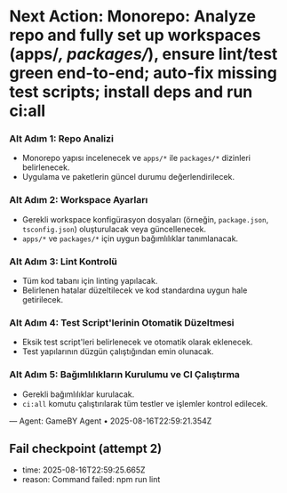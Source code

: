 # Next Action: Monorepo: Analyze repo and fully set up workspaces (apps/*, packages/*), ensure lint/test green end-to-end; auto-fix missing test scripts; install deps and run ci:all

### Alt Adım 1: Repo Analizi
- Monorepo yapısı incelenecek ve `apps/*` ile `packages/*` dizinleri belirlenecek.
- Uygulama ve paketlerin güncel durumu değerlendirilecek.

### Alt Adım 2: Workspace Ayarları
- Gerekli workspace konfigürasyon dosyaları (örneğin, `package.json`, `tsconfig.json`) oluşturulacak veya güncellenecek.
- `apps/*` ve `packages/*` için uygun bağımlılıklar tanımlanacak.

### Alt Adım 3: Lint Kontrolü
- Tüm kod tabanı için linting yapılacak.
- Belirlenen hatalar düzeltilecek ve kod standardına uygun hale getirilecek.

### Alt Adım 4: Test Script'lerinin Otomatik Düzeltmesi
- Eksik test script'leri belirlenecek ve otomatik olarak eklenecek.
- Test yapılarının düzgün çalıştığından emin olunacak.

### Alt Adım 5: Bağımlılıkların Kurulumu ve CI Çalıştırma
- Gerekli bağımlılıklar kurulacak.
- `ci:all` komutu çalıştırılarak tüm testler ve işlemler kontrol edilecek.

— Agent: GameBY Agent • 2025-08-16T22:59:21.354Z


## Fail checkpoint (attempt 2)
- time: 2025-08-16T22:59:25.665Z
- reason: Command failed: npm run lint
